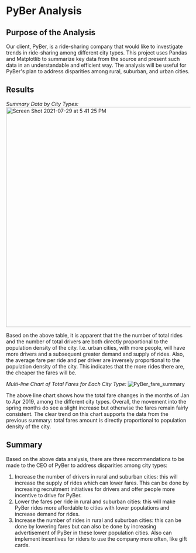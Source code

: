 # PyBer Analysis

## Purpose of the Analysis
Our client, PyBer, is a ride-sharing company that would like to investigate trends in ride-sharing among different city types. This project uses Pandas and Matplotlib to summarize key data from the source and present such data in an understandable and efficient way. The analysis will be useful for PyBer's plan to address disparities among rural, suburban, and urban cities.

## Results

_Summary Data by City Types:_
<img width="601" alt="Screen Shot 2021-07-29 at 5 41 25 PM" src="https://user-images.githubusercontent.com/84816495/127569759-445669e9-d9f4-4804-a75f-56e98faa7d1b.png">

Based on the above table, it is apparent that the the number of total rides and the number of total drivers are both directly proportional to the population density of the city. I.e. urban cities, with more people, will have more drivers and a subsequent greater demand and supply of rides. Also, the average fare per ride and per driver are inversely proportional to the population density of the city. This indicates that the more rides there are, the cheaper the fares will be.

_Multi-line Chart of Total Fares for Each City Type:_
![PyBer_fare_summary](https://user-images.githubusercontent.com/84816495/127593209-cde34117-ca63-46fb-ac16-56c6ab660878.png)

The above line chart shows how the total fare changes in the months of Jan to Apr 2019, among the different city types. Overall, the movement into the spring months do see a slight increase but otherwise the fares remain fairly consistent. The clear trend on this chart supports the data from the previous summary: total fares amount is directly proportional to population density of the city.

## Summary

Based on the above data analysis, there are three recommendations to be made to the CEO of PyBer to address disparities among city types:
1. Increase the number of drivers in rural and suburban cities: this will increase the supply of rides which can lower fares. This can be done by increasing recruitment initiatives for drivers and offer people more incentive to drive for PyBer.
2. Lower the fares per ride in rural and suburban cities: this will make PyBer rides more affordable to cities with lower populations and increase demand for rides.
3. Increase the number of rides in rural and suburban cities: this can be done by lowering fares but can also be done by increasing advertisement of PyBer in these lower population cities. Also can implement incentives for riders to use the company more often, like gift cards.
